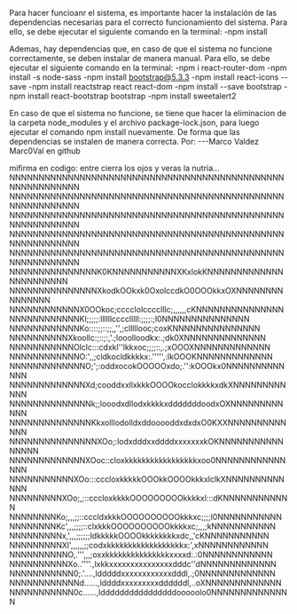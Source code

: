 Para hacer funcioanr el sistema, es importante hacer la instalación de las dependencias necesarias para el correcto funcionamiento del sistema. Para ello, se debe ejecutar el siguiente comando en la terminal:
    -npm install

Ademas, hay dependencias que, en caso de que el sistema no funcione correctamente, se deben instalar de manera manual. Para ello, se debe ejecutar el siguiente comando en la terminal:
    -npm i react-router-dom
    -npm install -s node-sass
    -npm install bootstrap@5.3.3
    -npm install react-icons --save
    -npm install reactstrap react react-dom
    -npm install --save bootstrap
    -npm install react-bootstrap bootstrap
    -npm install sweetalert2

En caso de que el sistema no funcione, se tiene que hacer la eliminacion de la carpeta node_modules y el archivo package-lock.json, para luego ejecutar el comando npm install nuevamente. De forma que las dependencias se instalen de manera correcta.
Por: 
---Marco Valdez Marc0Val en github



mifirma en codigo:
entre cierra los ojos y veras la nutria...
NNNNNNNNNNNNNNNNNNNNNNNNNNNNNNNNNNNNNNNNNNNNNNNNNNNNNNNNNNN
NNNNNNNNNNNNNNNNNNNNNNNNNNNNNNNNNNNNNNNNNNNNNNNNNNNNNNNNNNN
NNNNNNNNNNNNNNNNNNNNNNNNNNNNNNNNNNNNNNNNNNNNNNNNNNNNNNNNNNN
NNNNNNNNNNNNNNNNNNNNNNNNNNNNNNNNNNNNNNNNNNNNNNNNNNNNNNNNNNN
NNNNNNNNNNNNNNNNNNNNNNNNNNNNNNNNNNNNNNNNNNNNNNNNNNNNNNNNNNN
NNNNNNNNNNNNNNNK0KNNNNNNNNNNNXKxlokKNNNNNNNNNNNNNNNNNNNNNNN
NNNNNNNNNNNNNNNXkodkOOkxk0OxolccdkO0OOOkkxOXNNNNNNNNNNNNNNN
NNNNNNNNNNNNX0OOkoc;cccclolcccclllc;,,,,,,cKNNNNNNNNNNNNNNN
NNNNNNNNNNNNKl;;;;;:llllllcccclllll:;;;;:;l0NNNNNNNNNNNNNNN
NNNNNNNNNNNNKo::::;;::;;,,'',;clllllooc;coxKNNNNNNNNNNNNNNN
NNNNNNNNNNXkoollc:;::;:,'.;looolloodkx:.;dk0XNNNNNNNNNNNNNN
NNNNNNNNNNNOlclc:::cdxkl''lkkxoc;;;;::,.;xOOOXNNNNNNNNNNNNN
NNNNNNNNNNNNO:',,;cldkocldkkkkx:.''''',:lkOOOKNNNNNNNNNNNNN
NNNNNNNNNNNNNO;';:oddxocokOOOOOxdo;.'':kOOOkx0NNNNNNNNNNNNN
NNNNNNNNNNNNNXd;cooddxxllxkkkOOOOkocclokkkkxdkXNNNNNNNNNNNN
NNNNNNNNNNNNNNk;;looodxdllodxkkkkxdddddddoodxOXNNNNNNNNNNNN
NNNNNNNNNNNNNNKkxolllodolldxddooooddxdxdxO0KXXNNNNNNNNNNNNN
NNNNNNNNNNNNNNNXOo;:lodxdddxxddddxxxxxxxkOKNNNNNNNNNNNNNNNN
NNNNNNNNNNNNNXOoc::cloxkkkkkkkkkkkkkkkkkxoo0NNNNNNNNNNNNNNN
NNNNNNNNNNNXOo:::cccloxkkkkkOOOkkOOOOkkkxlclkXNNNNNNNNNNNNN
NNNNNNNNNXOo;,;::cccloxkkkkOOOOOOOOOkkkkxl:::dKNNNNNNNNNNNN
NNNNNNNNKo;,,,;;::cccldxkkkOOOOOOOOOOkkkxc;;;;l0NNNNNNNNNNN
NNNNNNNNKc',,,;;;;::clxkkkOOOOOOOOOOkkkkxc;,,,;kNNNNNNNNNNN
NNNNNNNNNx,',,,;;;;;;ldkkkkkOOOOkkkkkkkkxdc,,'cKNNNNNNNNNNN
NNNNNNNNNXl',,,,,,;;codxkkkkkkkkkkkkkkkkkkx:',xNNNNNNNNNNNN
NNNNNNNNNNO,.''',,,;oxxkkkkkkkkkkkkkkkxxxxd:.:0NNNNNNNNNNNN
NNNNNNNNNNXo..''''.,lxkkxxxxxxxxxxxxxxxdddc''dNNNNNNNNNNNNN
NNNNNNNNNNN0;.'....,ldddddxxxxxxxxxxxxdddl,.;0NNNNNNNNNNNNN
NNNNNNNNNNNNd......,lddddxxxxxxxxxddddddl,..oXNNNNNNNNNNNNN
NNNNNNNNNNN0c......,lddddddddddddddddooooolo0NNNNNNNNNNNNNN
